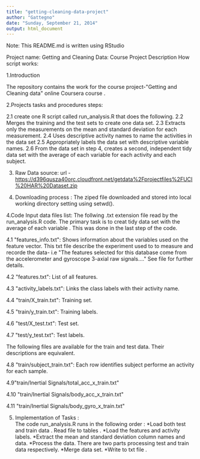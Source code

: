 ```yaml
---
title: "getting-cleaning-data-project"
author: "Gattegno"
date: "Sunday, September 21, 2014"
output: html_document
---
```

Note: This README.md is written using RStudio 

Project name: Getting and Cleaning Data: Course Project
Description How script works: 

1.Introduction

The repository contains the work for the course project-"Getting and Cleaning data" online Coursera course . 

2.Projects tasks and procedures steps: 

2.1 create one R script called run_analysis.R that does the following. 
2.2 Merges the training and the test sets to create one data set.
2.3 Extracts only the measurements on the mean and standard deviation for each measurement. 
2.4 Uses descriptive activity names to name the activities in the data set
2.5 Appropriately labels the data set with descriptive variable names. 
2.6 From the data set in step 4, creates a second, independent tidy data set with the average of each variable for each activity and each subject.

3. Raw Data source: 
url -https://d396qusza40orc.cloudfront.net/getdata%2Fprojectfiles%2FUCI%20HAR%20Dataset.zip

4. Downloading process : 
The ziped file downloaded and stored into local working directory setting using setwd(). 

4.Code Input data files list:
The follwing .txt extension file read by the run_analysis.R code. 
The primary task is to creat tidy data set with the average of each variable . 
This was done in the last step of the code. 

4.1 "features_info.txt": Shows information about the variables used on the feature vector.
This txt file describe the experiment used to to measure and recorde the data- i.e "The features selected for this database come from the accelerometer and gyroscope 3-axial raw signals...." See file for further details.  

4.2 "features.txt": List of all features.

4.3 "activity_labels.txt": Links the class labels with their activity name.

4.4 "train/X_train.txt": Training set.

4.5 "train/y_train.txt": Training labels.

4.6 "test/X_test.txt": Test set.

4.7 "test/y_test.txt": Test labels.


The following files are available for the train and test data. Their descriptions are equivalent.

4.8 "train/subject_train.txt": Each row identifies  subject  performe an activity for each  sample. 

4.9"train/Inertial Signals/total_acc_x_train.txt"

4.10 "train/Inertial Signals/body_acc_x_train.txt"

4.11 "train/Inertial Signals/body_gyro_x_train.txt"

5. Implementation of Tasks :  
The code run_analysis.R runs in the following order :
*Load both test and train data . Read file to tables .
*Load the features and activity labels.
*Extract the mean and standard deviation column names and data.
*Process the data. There are two parts processing test and train data respectively.
*Merge data set.
*Write to txt file . 









